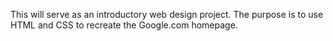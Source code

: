 This will serve as an introductory web design project. The purpose is to use HTML and CSS to recreate the Google.com homepage.